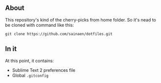 ## About

This repository's kind of the cherry-picks from home folder. So it's nead to be cloned with command like this:

	git clone https://github.com/sainaen/dotfiles.git

## In it
At this point, it contains:

* Sublime Text 2 preferences file
* Global `.gitconfig`
